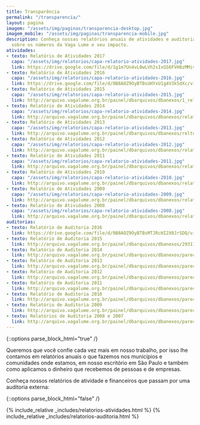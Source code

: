 ```yaml
---
title: Transparência
permalink: "/transparencia/"
layout: pagina
imagem: "/assets/img/paginas/transparencia-desktop.jpg"
imagem_mobile: "/assets/img/paginas/transparencia-mobile.jpg"
description: Conheça nossas relatórios anuais de atividades e auditoria e saiba mais
  sobre os números da Vaga Lume e seu impacto.
atividades:
- texto: Relatório de Atividades 2017
  capa: "/assets/img/relatorios/capa-relatorio-atividades-2017.jpg"
  link: https://drive.google.com/file/d/1g1m7Un4vL0wLVh2sIxGS6FVH8zMMivrV/view
- texto: Relatório de Atividades 2016
  capa: "/assets/img/relatorios/capa-relatorio-atividades-2016.jpg"
  link: https://drive.google.com/file/d/0B8AOZ9OyBTBsUHYxU1g4V3k5dXc/view
- texto: Relatório de Atividades 2015
  capa: "/assets/img/relatorios/capa-relatorio-atividades-2015.jpg"
  link: http://arquivo.vagalume.org.br/painel/dbarquivos/dbanexos/1_relatriodeatividadesvagalume2015p.pdf
- texto: Relatório de Atividades 2014
  capa: "/assets/img/relatorios/capa-relatorio-atividades-2014.jpg"
  link: http://arquivo.vagalume.org.br/painel/dbarquivos/dbanexos/relatoriovl2014finalwebp.pdf
- texto: Relatório de Atividades 2013
  capa: "/assets/img/relatorios/capa-relatorio-atividades-2013.jpg"
  link: http://arquivo.vagalume.org.br/painel/dbarquivos/dbanexos/reltoriodeatividades2013vagalumep.pdf
- texto: Relatório de Atividades 2012
  capa: "/assets/img/relatorios/capa-relatorio-atividades-2012.jpg"
  link: http://arquivo.vagalume.org.br/painel/dbarquivos/dbanexos/relatriodeatividadesvagalume2012webp.pdf
- texto: Relatório de Atividades 2011
  capa: "/assets/img/relatorios/capa-relatorio-atividades-2011.jpg"
  link: http://arquivo.vagalume.org.br/painel/dbarquivos/dbanexos/relatrioanualdeatividades2011p.pdf
- texto: Relatório de Atividades 2010
  capa: "/assets/img/relatorios/capa-relatorio-atividades-2010.jpg"
  link: http://arquivo.vagalume.org.br/painel/dbarquivos/dbanexos/relatorio2010p.pdf
- texto: Relatório de Atividades 2009
  capa: "/assets/img/relatorios/capa-relatorio-atividades-2009.jpg"
  link: http://arquivo.vagalume.org.br/painel/dbarquivos/dbanexos/relatoriovagalume2009p.pdf
- texto: Relatório de Atividades 2008
  capa: "/assets/img/relatorios/capa-relatorio-atividades-2008.jpg"
  link: http://arquivo.vagalume.org.br/painel/dbarquivos/dbanexos/relatorioanual2008p.pdf
auditorias:
- texto: Relatório de Auditoria 2016
  link: https://drive.google.com/file/d/0B8AOZ9OyBTBsMTJRcHI2X0JrSDQ/view
- texto: Relatório de Auditoria 2015
  link: http://arquivo.vagalume.org.br/painel/dbarquivos/dbanexos/293116parecervagalume2015finalp.pdf
- texto: Relatório de Auditoria 2014
  link: http://arquivo.vagalume.org.br/painel/dbarquivos/dbanexos/parecerauditoria2014finalp.pdf
- texto: Relatório de Auditoria 2013
  link: http://arquivo.vagalume.org.br/painel/dbarquivos/dbanexos/parecerauditoriacontbilbdovagalume2013versofinalassinadap.pdf
- texto: Relatório de Auditoria 2012
  link: http://arquivo.vagalume.org.br/painel/dbarquivos/dbanexos/parecerauditoriademostraescontbeis2012p.pdf
- texto: Relatório de Auditoria 2011
  link: http://arquivo.vagalume.org.br/painel/dbarquivos/dbanexos/parecerauditoria2011p.pdf
- texto: Relatório de Auditoria 2010
  link: http://arquivo.vagalume.org.br/painel/dbarquivos/dbanexos/parecerauditoria2010p.pdf
- texto: Relatório de Auditoria 2009
  link: http://arquivo.vagalume.org.br/painel/dbarquivos/dbanexos/parecerauditoria2009p.pdf
- texto: Relatórios de Auditoria 2008 e 2007
  link: http://arquivo.vagalume.org.br/painel/dbarquivos/dbanexos/parecerauditoria2007e2008p.pdf
---
```


{::options parse_block_html="true" /}

<div class="container">
  Queremos que você confie cada vez mais em nosso trabalho, por isso lhe contamos em relatórios anuais o que fazemos nos municípios e comunidades onde estamos, em nosso escritório em São Paulo e também como aplicamos o dinheiro que recebemos de pessoas e de empresas.

  Conheça nossos relatórios de atividade e financeiros que passam por uma auditoria externa:
</div>

{::options parse_block_html="false" /}

{% include_relative _includes/relatorios-atividades.html %}
{% include_relative _includes/relatorios-auditoria.html %}

